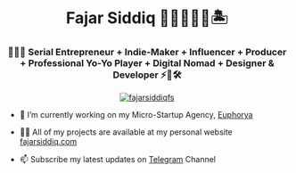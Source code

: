 <h1 align="center">Fajar Siddiq 👨🏻‍💻🇸🇬🏝️</h1>
<h3 align="center">👨🏻‍💻 Serial Entrepreneur + Indie-Maker + Influencer + Producer + Professional Yo-Yo Player + Digital Nomad + Designer & Developer ⚡🚀🛠️</h3>

<p align="center"> <a href="https://twitter.com/fajarsiddiqfs" target="blank"><img src="https://img.shields.io/twitter/follow/fajarsiddiqfs?logo=twitter&style=for-the-badge" alt="fajarsiddiqfs" /></a> </p>
 
- 🔭 I’m currently working on my Micro-Startup Agency, [Euphorya](https://euphorya.co)

- 👨‍💻 All of my projects are available at my personal website [fajarsiddiq.com](https://fajarsiddiq.com)

- 📫 Subscribe my latest updates on [Telegram](https://t.me/fajarsiddiqfs) Channel
